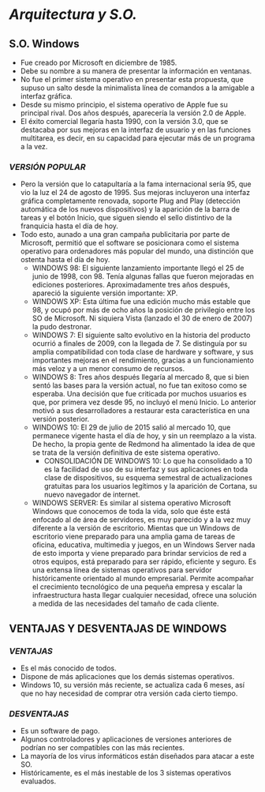 # ***Arquitectura y S.O.***
## **S.O. Windows**
- Fue creado por Microsoft en diciembre de 1985. ​
- Debe su nombre a su manera de presentar la información en ventanas.​
- No fue el primer sistema operativo en presentar esta propuesta, que supuso un salto desde la minimalista línea de comandos a la amigable a interfaz gráfica.​
- Desde su mismo principio, el sistema operativo de Apple fue su principal rival. Dos años después, aparecería la versión 2.0 de Apple. ​
- El éxito comercial llegaría hasta 1990, con la versión 3.0, que se destacaba por sus mejoras en la interfaz de usuario y en las funciones multitarea, es decir, en su capacidad para ejecutar más de un programa a la vez.​

### *VERSIÓN POPULAR*
- Pero la versión que lo catapultaría a la fama internacional sería 95, que vio la luz el 24 de agosto de 1995. Sus mejoras incluyeron una interfaz gráfica completamente renovada, soporte Plug and Play (detección automática de los nuevos dispositivos) y la aparición de la barra de tareas y el botón Inicio, que siguen siendo el sello distintivo de la franquicia hasta el día de hoy.​
- Todo esto, aunado a una gran campaña publicitaria por parte de Microsoft, permitió que el software se posicionara como el sistema operativo para ordenadores más popular del mundo, una distinción que ostenta hasta el día de hoy.
  - WINDOWS 98: El siguiente lanzamiento importante llegó el 25 de junio de 1998, con 98. Tenía algunas fallas que fueron mejoradas en ediciones posteriores. Aproximadamente tres años después, apareció la siguiente versión importante: XP.
  - WINDOWS XP: Esta última fue una edición mucho más estable que 98, y ocupó por más de ocho años la posición de privilegio entre los SO de Microsoft. Ni siquiera Vista (lanzado el 30 de enero de 2007) la pudo destronar.
  - WINDOWS 7: El siguiente salto evolutivo en la ​historia del producto ocurrió a finales de 2009, con la llegada de 7. ​Se distinguía por su amplia compatibilidad ​con toda clase de hardware y software,​ y sus importantes mejoras en el rendimiento, ​gracias a un funcionamiento más veloz y a ​un menor consumo de recursos.
  - WINDOWS 8​: Tres años después llegaría al mercado 8, que si bien sentó las bases para la versión actual, no fue tan exitoso como se esperaba. Una decisión que fue criticada por muchos usuarios es que, por primera vez desde 95, no incluyó el menú Inicio. Lo anterior motivó a sus desarrolladores a restaurar esta característica en una versión posterior.
  - ​WINDOWS 10: El 29 de julio de 2015 salió al mercado 10, que permanece vigente hasta el día de hoy, y sin un reemplazo a la vista. De hecho, la propia gente de Redmond ha alimentado la idea de que se trata de la versión definitiva de este sistema operativo.
      - CONSOLIDACIÓN DE WINDOWS 10​: Lo que ha consolidado a 10 es la facilidad de uso de su interfaz y sus aplicaciones en toda clase de dispositivos, su esquema semestral de actualizaciones gratuitas para los usuarios legítimos y la aparición de Cortana, su nuevo navegador de internet.
  - WINDOWS SERVER: Es similar al sistema operativo Microsoft Windows que conocemos de toda la vida, solo que éste está enfocado al de área de servidores, es muy parecido y a la vez muy diferente a la versión de escritorio.​ Mientas que un Windows de escritorio viene preparado para una amplia gama de tareas de oficina, educativa, multimedia y juegos, en un Windows Server nada de esto importa y viene preparado para brindar servicios de red a otros equipos, está preparado para ser rápido, eficiente y seguro. Es una extensa línea de sistemas operativos para servidor históricamente orientado al mundo empresarial.​ Permite acompañar el crecimiento tecnológico de una pequeña empresa y escalar la infraestructura hasta llegar cualquier necesidad, ofrece una solución a medida de las necesidades del tamaño de cada cliente.

## **VENTAJAS Y DESVENTAJAS DE WINDOWS**
### *VENTAJAS*
- Es el más conocido de todos.​
- Dispone de más aplicaciones que los demás sistemas operativos.​
- Windows 10, su versión más reciente, se actualiza cada 6 meses, así que no hay necesidad de comprar otra versión cada cierto tiempo.

### *DESVENTAJAS*
- Es un software de pago.​
- Algunos controladores y aplicaciones de versiones anteriores de podrían no ser compatibles con las más recientes.​
- La mayoría de los virus informáticos están diseñados para atacar a este SO.​
- Históricamente, es el más inestable de los 3 sistemas operativos evaluados.
